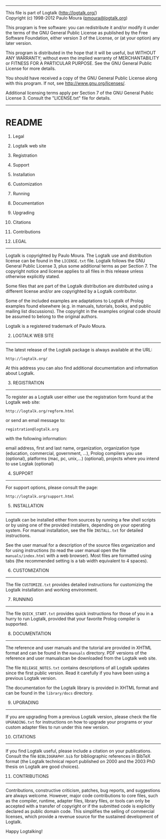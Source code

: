 ________________________________________________________________________

This file is part of Logtalk (http://logtalk.org/)  
Copyright (c) 1998-2012 Paulo Moura (pmoura@logtalk.org)  

This program is free software: you can redistribute it and/or modify
it under the terms of the GNU General Public License as published by
the Free Software Foundation, either version 3 of the License, or
(at your option) any later version.

This program is distributed in the hope that it will be useful,
but WITHOUT ANY WARRANTY; without even the implied warranty of
MERCHANTABILITY or FITNESS FOR A PARTICULAR PURPOSE.  See the
GNU General Public License for more details.

You should have received a copy of the GNU General Public License
along with this program.  If not, see <http://www.gnu.org/licenses/>.

Additional licensing terms apply per Section 7 of the GNU General
Public License 3. Consult the "LICENSE.txt" file for details.
________________________________________________________________________


README
======

1. Legal
2. Logtalk web site
3. Registration
4. Support
5. Installation
6. Customization
7. Running
8. Documentation
9. Upgrading
10. Citations
11. Contributions


1. LEGAL
--------

Logtalk is copyrighted by Paulo Moura. The Logtalk use and distribution
license can be found in the `LICENSE.txt` file. Logtalk follows the GNU
General Public License 3, plus some additional terms as per Section 7.
The copyright notice and license applies to all files in this release
unless otherwise explicitly stated.

Some files that are part of the Logtalk distribution are distributed using
a different license and/or are copyrighted by a Logtalk contributor.

Some of the included examples are adaptations to Logtalk of Prolog examples
found elsewhere (e.g. in manuals, tutorials, books, and public mailing list
discussions). The copyright in the examples original code should be assumed
to belong to the original authors.

Logtalk is a registered trademark of Paulo Moura.


2. LOGTALK WEB SITE
-------------------

The latest release of the Logtalk package is always available at the URL:

    http://logtalk.org/

At this address you can also find additional documentation and information
about Logtalk.


3. REGISTRATION
---------------

To register as a Logtalk user either use the registration form found at 
the Logtalk web site:

    http://logtalk.org/regform.html

or send an email message to:

	registration@logtalk.org

with the following information:

email address, first and last name, organization, organization type 
(education, commercial, government, ...), Prolog compilers you use 
(optional), platforms (mac, pc, unix,...) (optional), projects where 
you intend to use Logtak (optional)


4. SUPPORT
----------

For support options, please consult the page:

    http://logtalk.org/support.html


5. INSTALLATION
---------------

Logtalk can be installed either from sources by running a few shell scripts 
or by using one of the provided installers, depending on your operating 
system. For manual installation, see the file `INSTALL.txt` for detailed 
instructions.

See the user manual for a description of the source files organization 
and for using instructions (to read the user manual open the file 
`manuals/index.html` with a web browser). Most files are formatted using
tabs (the recommended setting is a tab width equivalent to 4 spaces).


6. CUSTOMIZATION
----------------

The file `CUSTOMIZE.txt` provides detailed instructions for customizing the
Logtalk installation and working environment.


7. RUNNING
----------

The file `QUICK_START.txt` provides quick instructions for those of you
in a hurry to run Logtalk, provided that your favorite Prolog compiler
is supported.


8. DOCUMENTATION
----------------

The reference and user manuals and the tutorial are provided in XHTML format 
and can be found in the `manuals` directory. PDF versions of the reference
and user manualscan be downloaded from the Logtalk web site.

The file `RELEASE_NOTES.txt` contains descriptions of all Logtalk updates 
since the first public version. Read it carefully if you have been using a 
previous Logtalk version.

The documentation for the Logtalk library is provided in XHTML format and
can be found in the `library/docs` directory.


9. UPGRADING
------------

If you are upgrading from a previous Logtalk version, please check the file 
`UPGRADING.txt` for instructions on how to upgrade your programs or your 
custom adapter files to run under this new version.


10. CITATIONS
-------------

If you find Logtalk useful, please include a citation on your publications.
Consult the file `BIBLIOGRAPHY.bib` for bibliographic references in BibTeX 
format (the Logtalk technical report published on 2000 and the 2003 PhD
thesis on Logtalk are good choices).


11. CONTRIBUTIONS
-----------------

Contributions, constructive criticism, patches, bug reports, and suggestions
are always welcome. However, major code contributions to core files, such as
the compiler, runtime, adapter files, library files, or tools can only be
accepted with a transfer of copyright or if the submitted code is explicitly
declared as public domain code. This simplifies the selling of commercial
licenses, which provide a revenue source for the sustained development of
Logtalk.


Happy Logtalking!
